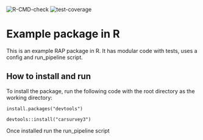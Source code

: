 ![R-CMD-check](https://github.com/best-practice-and-impact/CARS-3/workflows/R-CMD-check/badge.svg)
![test-coverage](https://github.com/best-practice-and-impact/CARS-3/workflows/test-coverage/badge.svg)

# Example package in R
This is an example RAP package in R. It has modular code with tests, uses a config and run_pipeline script. 

## How to install and run
To install the package, run the following code with the root directory as the working directory:

```
install.packages("devtools")

devtools::install("carsurvey3")

```
Once installed run the run_pipeline script
